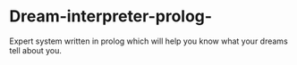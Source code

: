 # Dream-interpreter-prolog-
Expert system written in prolog which will help you know what your dreams tell about you.
